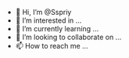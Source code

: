 - 👋 Hi, I’m @Sspriy
- 👀 I’m interested in ...
- 🌱 I’m currently learning ...
- 💞️ I’m looking to collaborate on ...
- 📫 How to reach me ...

<!---
Sspriy/Sspriy is a ✨ special ✨ repository because its `README.md` (this file) appears on your GitHub profile.
You can click the Preview link to take a look at your changes.
--->
